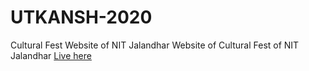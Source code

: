 # UTKANSH-2020
Cultural Fest Website of NIT Jalandhar
Website of Cultural Fest of NIT Jalandhar
[Live here](https://utkansh2020.firebaseapp.com/) 
